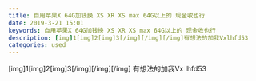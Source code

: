 ```yaml
---
title: 自用苹果X 64G加钱换 XS XR XS max 64G以上的 现金收也行
date: 2019-3-21 15:01
keywords: 自用苹果X 64G加钱换 XS XR XS max 64G以上的 现金收也行
description: [img]1[img]2[img]3[/img][/img][/img]有想法的加我Vxlhfd53
categories: used
---
```

<td class="t_f" id="postmessage_3274230">

[img]1[img]2[img]3<img alt="" border="0" class="zoom" data-cf-modified-19fe1d6cfd0684905dedb42d-="" file="http://4" id="aimg_Kecb9" lazyloadthumb="1" onclick="" onmouseover="" src="http://4"/>[/img][/img][/img] 有想法的加我Vx lhfd53</td>
